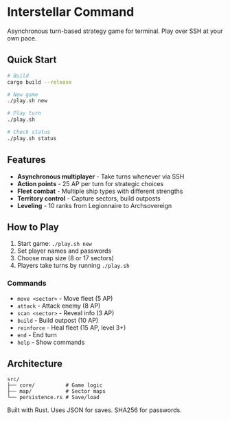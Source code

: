 # Interstellar Command

Asynchronous turn-based strategy game for terminal. Play over SSH at your own pace.

## Quick Start

```bash
# Build
cargo build --release

# New game
./play.sh new

# Play turn
./play.sh

# Check status
./play.sh status
```

## Features

- **Asynchronous multiplayer** - Take turns whenever via SSH
- **Action points** - 25 AP per turn for strategic choices  
- **Fleet combat** - Multiple ship types with different strengths
- **Territory control** - Capture sectors, build outposts
- **Leveling** - 10 ranks from Legionnaire to Archsovereign

## How to Play

1. Start game: `./play.sh new`
2. Set player names and passwords
3. Choose map size (8 or 17 sectors)
4. Players take turns by running `./play.sh`

### Commands

- `move <sector>` - Move fleet (5 AP)
- `attack` - Attack enemy (8 AP)
- `scan <sector>` - Reveal info (3 AP)
- `build` - Build outpost (10 AP)
- `reinforce` - Heal fleet (15 AP, level 3+)
- `end` - End turn
- `help` - Show commands

## Architecture

```
src/
├── core/          # Game logic
├── map/           # Sector maps
└── persistence.rs # Save/load
```

Built with Rust. Uses JSON for saves. SHA256 for passwords.